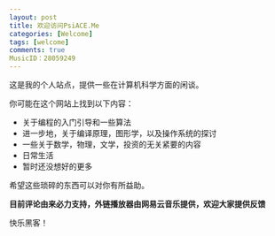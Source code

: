 ```yaml
---
layout: post
title: 欢迎访问PsiACE.Me
categories: [Welcome]
tags: [welcome]
comments: true 
MusicID：28059249
---
```


这是我的个人站点，提供一些在计算机科学方面的闲谈。

你可能在这个网站上找到以下内容：
- 关于编程的入门引导和一些算法
- 进一步地，关于编译原理，图形学，以及操作系统的探讨
- 一些关于数学，物理，文学，投资的无关紧要的内容
- 日常生活
- 暂时还没想好的更多

希望这些琐碎的东西可以对你有所益助。

**目前评论由来必力支持，外链播放器由网易云音乐提供，欢迎大家提供反馈**

快乐黑客！
